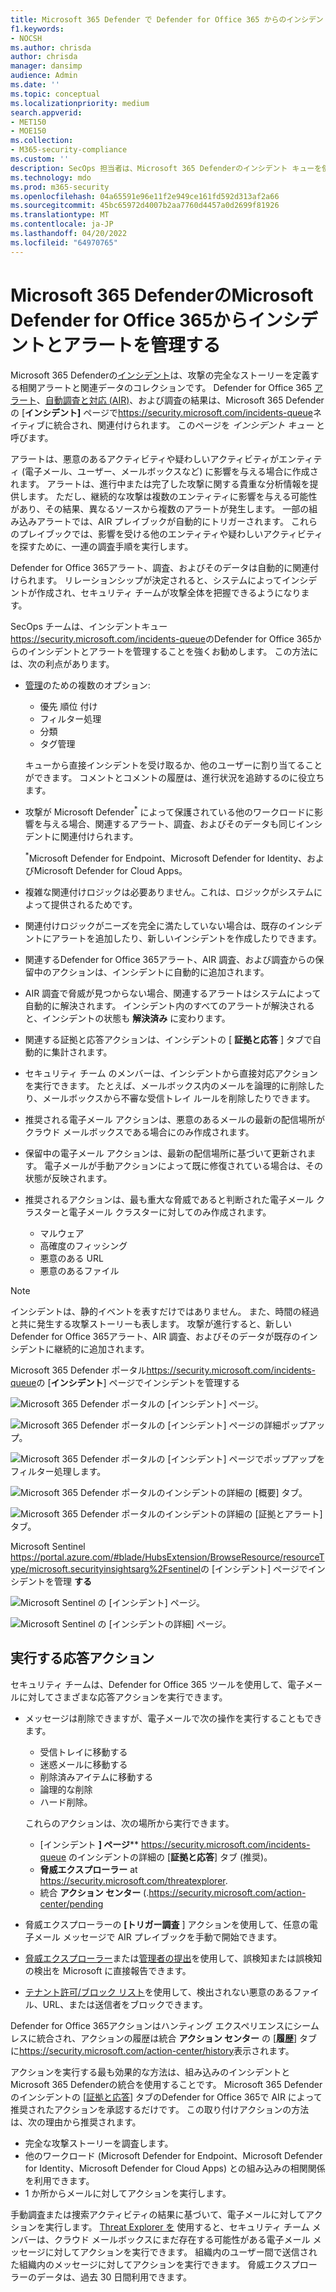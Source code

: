 ```yaml
---
title: Microsoft 365 Defender で Defender for Office 365 からのインシデントとアラートを管理する
f1.keywords:
- NOCSH
ms.author: chrisda
author: chrisda
manager: dansimp
audience: Admin
ms.date: ''
ms.topic: conceptual
ms.localizationpriority: medium
search.appverid:
- MET150
- MOE150
ms.collection:
- M365-security-compliance
ms.custom: ''
description: SecOps 担当者は、Microsoft 365 Defenderのインシデント キューを使用してMicrosoft Defender for Office 365のインシデントを管理する方法を学習できます。
ms.technology: mdo
ms.prod: m365-security
ms.openlocfilehash: 04a65591e96e11f2e949ce161fd592d313af2a66
ms.sourcegitcommit: 45bc65972d4007b2aa7760d4457a0d2699f81926
ms.translationtype: MT
ms.contentlocale: ja-JP
ms.lasthandoff: 04/20/2022
ms.locfileid: "64970765"
---
```

# <a name="manage-incidents-and-alerts-from-microsoft-defender-for-office-365-in-microsoft-365-defender"></a>Microsoft 365 DefenderのMicrosoft Defender for Office 365からインシデントとアラートを管理する

Microsoft 365 Defenderの[インシデント](/microsoft-365/security/defender/incidents-overview)は、攻撃の完全なストーリーを定義する相関アラートと関連データのコレクションです。 Defender for Office 365 [アラート](/microsoft-365/compliance/alert-policies#default-alert-policies)、[自動調査と対応 (AIR)](office-365-air.md#the-overall-flow-of-air)、および調査の結果は、Microsoft 365 Defenderの [**インシデント]** ページで<https://security.microsoft.com/incidents-queue>ネイティブに統合され、関連付けられます。 このページを _インシデント キュー_ と呼びます。

アラートは、悪意のあるアクティビティや疑わしいアクティビティがエンティティ (電子メール、ユーザー、メールボックスなど) に影響を与える場合に作成されます。 アラートは、進行中または完了した攻撃に関する貴重な分析情報を提供します。 ただし、継続的な攻撃は複数のエンティティに影響を与える可能性があり、その結果、異なるソースから複数のアラートが発生します。 一部の組み込みアラートでは、AIR プレイブックが自動的にトリガーされます。 これらのプレイブックでは、影響を受ける他のエンティティや疑わしいアクティビティを探すために、一連の調査手順を実行します。

Defender for Office 365アラート、調査、およびそのデータは自動的に関連付けられます。 リレーションシップが決定されると、システムによってインシデントが作成され、セキュリティ チームが攻撃全体を把握できるようになります。

SecOps チームは、インシデントキュー<https://security.microsoft.com/incidents-queue>のDefender for Office 365からのインシデントとアラートを管理することを強くお勧めします。 この方法には、次の利点があります。

- [管理](/microsoft-365/security/defender/manage-incidents)のための複数のオプション:
  - 優先 順位 付け
  - フィルター処理
  - 分類
  - タグ管理

  キューから直接インシデントを受け取るか、他のユーザーに割り当てることができます。 コメントとコメントの履歴は、進行状況を追跡するのに役立ちます。

- 攻撃が Microsoft Defender<sup>\*</sup> によって保護されている他のワークロードに影響を与える場合、関連するアラート、調査、およびそのデータも同じインシデントに関連付けられます。

  <sup>\*</sup>Microsoft Defender for Endpoint、Microsoft Defender for Identity、およびMicrosoft Defender for Cloud Apps。

- 複雑な関連付けロジックは必要ありません。これは、ロジックがシステムによって提供されるためです。

- 関連付けロジックがニーズを完全に満たしていない場合は、既存のインシデントにアラートを追加したり、新しいインシデントを作成したりできます。

- 関連するDefender for Office 365アラート、AIR 調査、および調査からの保留中のアクションは、インシデントに自動的に追加されます。

- AIR 調査で脅威が見つからない場合、関連するアラートはシステムによって自動的に解決されます。 インシデント内のすべてのアラートが解決されると、インシデントの状態も **解決済み** に変わります。

- 関連する証拠と応答アクションは、インシデントの [ **証拠と応答** ] タブで自動的に集計されます。

- セキュリティ チーム のメンバーは、インシデントから直接対応アクションを実行できます。 たとえば、メールボックス内のメールを論理的に削除したり、メールボックスから不審な受信トレイ ルールを削除したりできます。

- 推奨される電子メール アクションは、悪意のあるメールの最新の配信場所がクラウド メールボックスである場合にのみ作成されます。

- 保留中の電子メール アクションは、最新の配信場所に基づいて更新されます。 電子メールが手動アクションによって既に修復されている場合は、その状態が反映されます。

- 推奨されるアクションは、最も重大な脅威であると判断された電子メール クラスターと電子メール クラスターに対してのみ作成されます。
  - マルウェア
  - 高確度のフィッシング
  - 悪意のある URL
  - 悪意のあるファイル

> [!NOTE]
> インシデントは、静的イベントを表すだけではありません。 また、時間の経過と共に発生する攻撃ストーリーも表します。 攻撃が進行すると、新しいDefender for Office 365アラート、AIR 調査、およびそのデータが既存のインシデントに継続的に追加されます。

Microsoft 365 Defender ポータル<https://security.microsoft.com/incidents-queue>の [**インシデント**] ページでインシデントを管理する

![Microsoft 365 Defender ポータルの [インシデント] ページ。](../../media/mdo-sec-ops-incidents.png)

![Microsoft 365 Defender ポータルの [インシデント] ページの詳細ポップアップ。](../../media/mdo-sec-ops-incident-details.png)

![Microsoft 365 Defender ポータルの [インシデント] ページでポップアップをフィルター処理します。](../../media/mdo-sec-ops-incident-filters.png)

![Microsoft 365 Defender ポータルのインシデントの詳細の [概要] タブ。](../../media/mdo-sec-ops-incident-summary-tab.png)

![Microsoft 365 Defender ポータルのインシデントの詳細の [証拠とアラート] タブ。](../../media/mdo-sec-ops-incident-evidence-and-response-tab.png)

Microsoft Sentinel <https://portal.azure.com/#blade/HubsExtension/BrowseResource/resourceType/microsoft.securityinsightsarg%2Fsentinel>の [インシデント] ページでインシデントを管理 **する**

![Microsoft Sentinel の [インシデント] ページ。](../../media/mdo-sec-ops-microsoft-sentinel-incidents.png)

![Microsoft Sentinel の [インシデントの詳細] ページ。](../../media/mdo-sec-ops-microsoft-sentinel-incident-details.png)

## <a name="response-actions-to-take"></a>実行する応答アクション

セキュリティ チームは、Defender for Office 365 ツールを使用して、電子メールに対してさまざまな応答アクションを実行できます。

- メッセージは削除できますが、電子メールで次の操作を実行することもできます。
  - 受信トレイに移動する
  - 迷惑メールに移動する
  - 削除済みアイテムに移動する
  - 論理的な削除
  - ハード削除。

  これらのアクションは、次の場所から実行できます。

  - [インシデント **] ページ**** <https://security.microsoft.com/incidents-queue> のインシデントの詳細の [**証拠と応答**] タブ (推奨)。
  - **脅威エクスプローラー** at <https://security.microsoft.com/threatexplorer>.
  - 統合 **アクション センター** (.<https://security.microsoft.com/action-center/pending>

- 脅威エクスプローラーの **[トリガー調査** ] アクションを使用して、任意の電子メール メッセージで AIR プレイブックを手動で開始できます。

- [脅威エクスプローラー](threat-explorer.md)または[管理者の提出](admin-submission.md)を使用して、誤検知または誤検知の検出を Microsoft に直接報告できます。

- [テナント許可/ブロック リスト](tenant-allow-block-list.md)を使用して、検出されない悪意のあるファイル、URL、または送信者をブロックできます。

Defender for Office 365アクションはハンティング エクスペリエンスにシームレスに統合され、アクションの履歴は統合 **アクション センター** の [**履歴**] タブに<https://security.microsoft.com/action-center/history>表示されます。

アクションを実行する最も効果的な方法は、組み込みのインシデントとMicrosoft 365 Defenderの統合を使用することです。 Microsoft 365 Defenderのインシデントの [[証拠と応答](/microsoft-365/security/defender/investigate-incidents#evidence-and-response)] タブのDefender for Office 365で AIR によって推奨されたアクションを承認するだけです。 この取り付けアクションの方法は、次の理由から推奨されます。

- 完全な攻撃ストーリーを調査します。
- 他のワークロード (Microsoft Defender for Endpoint、Microsoft Defender for Identity、Microsoft Defender for Cloud Apps) との組み込みの相関関係を利用できます。
- 1 か所からメールに対してアクションを実行します。

手動調査または捜索アクティビティの結果に基づいて、電子メールに対してアクションを実行します。 [Threat Explorer を](threat-explorer.md) 使用すると、セキュリティ チーム メンバーは、クラウド メールボックスにまだ存在する可能性がある電子メール メッセージに対してアクションを実行できます。 組織内のユーザー間で送信された組織内のメッセージに対してアクションを実行できます。 脅威エクスプローラーのデータは、過去 30 日間利用できます。
